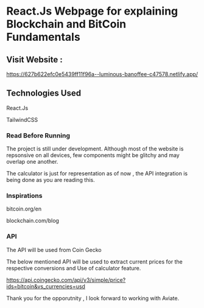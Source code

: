 # React.Js Webpage for explaining Blockchain and BitCoin Fundamentals 
## Visit Website : 
https://627b622efc0e5439ff11f96a--luminous-banoffee-c47578.netlify.app/

## Technologies Used

React.Js

TailwindCSS


### Read Before Running
The project is still under development. Although most of the website is repsonsive on all devices, few components might be glitchy and may overlap one another. 

The calculator is just for representation as of now , the API integration is being done as you are reading this. 

### Inspirations

bitcoin.org/en

blockchain.com/blog

### API 
The API will be used from Coin Gecko

The below mentioned API will be used to extract current prices for the respective conversions and Use of calculator feature.

https://api.coingecko.com/api/v3/simple/price?ids=bitcoin&vs_currencies=usd


Thank you for the opporutnity , I look forward to working with Aviate.
